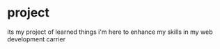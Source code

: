 # project
its my project of learned things
i'm here to enhance my skills in my web development carrier
